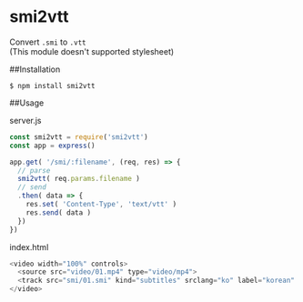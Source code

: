 # smi2vtt
Convert `.smi` to `.vtt`  
(This module doesn't supported stylesheet)


##Installation

    $ npm install smi2vtt

##Usage

server.js
``` js
const smi2vtt = require('smi2vtt')
const app = express()

app.get( '/smi/:filename', (req, res) => {
  // parse
  smi2vtt( req.params.filename )
  // send
  .then( data => {
    res.set( 'Content-Type', 'text/vtt' )
    res.send( data )
  })
})
```

index.html
``` js
<video width="100%" controls>
  <source src="video/01.mp4" type="video/mp4">
  <track src="smi/01.smi" kind="subtitles" srclang="ko" label="korean" default>
</video>
```
